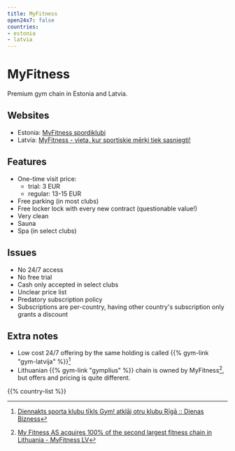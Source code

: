 ```yaml
---
title: MyFitness
open24x7: false
countries:
- estonia
- latvia
---
```


# MyFitness

Premium gym chain in Estonia and Latvia.

## Websites
- Estonia: [MyFitness spordiklubi](https://www.myfitness.ee)
- Latvia: [MyFitness - vieta, kur sportiskie mērķi tiek sasniegti!](https://www.myfitness.lv)

## Features
- One-time visit price: 
    - trial: 3 EUR
    - regular: 13-15 EUR
- Free parking (in most clubs)
- Free locker lock with every new contract (questionable value!)
- Very clean
- Sauna
- Spa (in select clubs)

## Issues
- No 24/7 access
- No free trial
- Cash only accepted in select clubs
- Unclear price list
- Predatory subscription policy
- Subscriptions are per-country, having other country's subscription only grants a discount

## Extra notes
- Low cost 24/7 offering by the same holding is called {{% gym-link "gym-latvija" %}}[^1]
- Lithuanian {{% gym-link "gymplius" %}} chain is owned by MyFitness[^2], but offers and pricing is quite different.

{{% country-list %}}

[^1]: [Diennakts sporta klubu tīkls Gym! atklāj otru klubu Rīgā :: Dienas Bizness](https://www.db.lv/zinas/diennakts-sporta-klubu-tikls-gym-atklaj-otru-klubu-riga-503710)
[^2]: [My Fitness AS acquires 100% of the second largest fitness chain in Lithuania - MyFitness LV](https://www.myfitness.lv/en/fitness-acquires-100-second-largest-fitness-chain-lithuania/)
